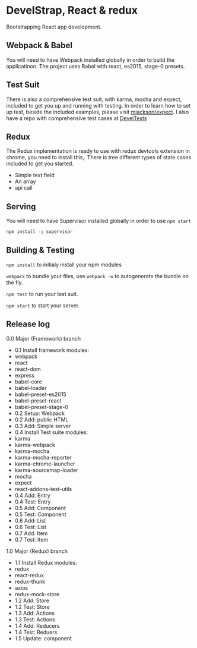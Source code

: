 <!--
@Author: Andreee Ray <develdoe>
@Date:   2017-03-10T00:42:05+01:00
@Email:  me@andreeray.se
@Filename: readme.md
@Last modified by:   develdoe
@Last modified time: 2017-04-20T01:34:20+02:00
-->



# DevelStrap, React & redux

Bootstrapping React app development.

## Webpack & Babel

You will need to have Webpack installed globally in order to build the applicatinon.
The project uses Babel with react, es2015, stage-0 presets.

## Test Suit

There is also a comprehensive test suit, with karma, mocha and expect, included to get you up and running with testing.
In order to learn how to set up test, beside the included examples,  please visit [mjackson/expect](https://github.com/mjackson/expect).
I also have a repo with comprehensive test cases at [DevelTests](https://github.com/AndreeDeveldoeRay/DevelTests)

## Redux

The Redux implementation is ready to use with redux devtools extension in chrome, you need to install this,.
There is tree different types of state cases included to get you started.

* Simple text field
* An array
* api call

## Serving

You will need to have Supervisor installed globally in order to use `npm start`

```bash
npm install -g supervisor
```


## Building & Testing

`npm install` to initialy install your npm modules

`webpack` to bundle your files, use `webpack -w` to autogenerate the bundle on the fly.

`npm test` to run your test suit.

`npm start` to start your server.

## Release log

0.0 Major (Framework) branch

 * 0.1 Install framework modules:
  * webpack
  * react
  * react-dom
  * express
  * babel-core
  * babel-loader
  * babel-preset-es2015
  * babel-preset-react
  * babel-preset-stage-0
 * 0.2 Setup: Webpack
 * 0.2 Add: public HTML
 * 0.3 Add: Simple server
 * 0.4 Install Test suite modules:
  * karma
  * karma-webpack
  * karma-mocha
  * karma-mocha-reporter
  * karma-chrome-launcher
  * karma-sourcemap-loader
  * mocha
  * expect
  * react-addons-test-utils
 * 0.4 Add: Entry
 * 0.4 Test: Entry
 * 0.5 Add: Component
 * 0.5 Test: Component
 * 0.6 Add: List
 * 0.6 Test: List
 * 0.7 Add: Item
 * 0.7 Test: Item

1.0 Major (Redux) branch

 * 1.1 Install Redux modules:
  * redux
  * react-redux
  * redux-thunk
  * axios
  * redux-mock-store
 * 1.2 Add: Store
 * 1.2 Test: Store
 * 1.3 Add: Actions
 * 1.3 Test: Actions
 * 1.4 Add: Reducers
 * 1.4 Test: Reduers
 * 1.5 Update: component
